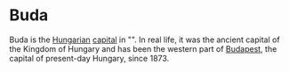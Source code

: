 # Buda

Buda is the [Hungarian](Hungarian) [capital](capital) in "". In real life, it was the ancient capital of the Kingdom of Hungary and has been the western part of [Budapest](Budapest), the capital of present-day Hungary, since 1873.